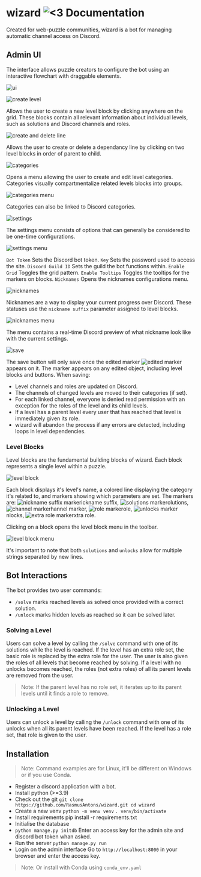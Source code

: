 # wizard ![<3](https://cdn.discordapp.com/attachments/607727243346837525/937686164104691743/wizard.png) Documentation
Created for web-puzzle communities, wizard is a bot for managing automatic channel access on Discord.

## Admin UI
The interface allows puzzle creators to configure the bot using an interactive flowchart with draggable elements.

![ui](https://cdn.discordapp.com/attachments/513014307978739714/937689338903404564/unknown.png)

![create level](https://cdn.discordapp.com/attachments/513014307978739714/937692245992280074/unknown.png)

Allows the user to create a new level block by clicking anywhere on the grid.
These blocks contain all relevant information about individual levels, such as solutions and Discord channels and roles.

![create and delete line](https://cdn.discordapp.com/attachments/513014307978739714/937692958159949844/unknown.png)

Allows the user to create or delete a dependancy line by clicking on two level blocks in order of parent to child.

![categories](https://cdn.discordapp.com/attachments/513014307978739714/937695801537363978/unknown.png)

Opens a menu allowing the user to create and edit level categories. Categories visually compartmentalize related levels blocks into groups.

![categories menu](https://cdn.discordapp.com/attachments/513014307978739714/937715012011720744/unknown.png)

Categories can also be linked to Discord categories.

![settings](https://cdn.discordapp.com/attachments/513014307978739714/937698230278447124/unknown.png)

The settings menu consists of options that can generally be considered to be one-time configurations.

![settings menu](https://cdn.discordapp.com/attachments/513014307978739714/937699088697294938/unknown.png)

`Bot Token` Sets the Discord bot token.
`Key` Sets the password used to access the site.
`Discord Guild ID` Sets the guild the bot functions within.
`Enable Grid` Toggles the grid pattern.
`Enable Tooltips` Toggles the tooltips for the markers on blocks.
`Nicknames` Opens the nicknames configurations menu.

![nicknames](https://cdn.discordapp.com/attachments/513014307978739714/937701310785024000/unknown.png)

Nicknames are a way to display your current progress over Discord. These statuses use the `nickname suffix` parameter assigned to level blocks.

![nicknames menu](https://cdn.discordapp.com/attachments/513014307978739714/937701375054323772/unknown.png)

The menu contains a real-time Discord preview of what nickname look like with the current settings.

![save](https://cdn.discordapp.com/attachments/513014307978739714/937702495873036328/unknown.png)

The save button will only save once the edited marker ![edited marker](https://cdn.discordapp.com/attachments/513014307978739714/937702781387673620/edited.png) appears on it.
The marker appears on any edited object, including level blocks and buttons.
When saving:
- Level channels and roles are updated on Discord.
- The channels of changed levels are moved to their categories (if set).
- For each linked channel, everyone is denied read permission with an exception for the roles of the level and its child levels.
- If a level has a parent level every user that has reached that level is immediately given its role.
- wizard will abandon the process if any errors are detected, including loops in level dependencies.

### Level Blocks
Level blocks are the fundamental building blocks of wizard. Each block represents a single level within a puzzle.

![level block](https://cdn.discordapp.com/attachments/513014307978739714/937704666509242458/unknown.png)

Each block displays it's level's name, a colored line displaying the category it's related to, and markers showing which parameters are set.
The markers are: ![nickname suffix marker](https://cdn.discordapp.com/attachments/513014307978739714/937707398381068348/unknown.png)ickname suffix,
![solutions marker](https://cdn.discordapp.com/attachments/513014307978739714/937707398817284126/unknown.png)olutions,
![channel marker](https://cdn.discordapp.com/attachments/513014307978739714/937707399094083635/unknown.png)hannel marker,
![role marker](https://cdn.discordapp.com/attachments/513014307978739714/937707399324790824/unknown.png)ole,
![unlocks marker](https://cdn.discordapp.com/attachments/513014307978739714/937707399538692106/unknown.png)nlocks,
![extra role marker](https://cdn.discordapp.com/attachments/513014307978739714/937707399719059486/unknown.png)xtra role.

Clicking on a block opens the level block menu in the toolbar.

![level block menu](https://cdn.discordapp.com/attachments/513014307978739714/937708812838785074/unknown.png)

It's important to note that both `solutions` and `unlocks` allow for multiple strings separated by new lines.

## Bot Interactions
The bot provides two user commands:
- `/solve` marks reached levels as solved once provided with a correct solution.
- `/unlock` marks hidden levels as reached so it can be solved later.

### Solving a Level
Users can solve a level by calling the `/solve` command with one of its solutions while the level is reached. If the level has an extra role set, the basic role is replaced by the extra role for the user. The user is also given the roles of all levels that become reached by solving. If a level with no unlocks becomes reached, the roles (not extra roles) of all its parent levels are removed from the user.
> Note: If the parent level has no role set, it iterates up to its parent levels until it finds a role to remove.

### Unlocking a Level
Users can unlock a level by calling the `/unlock` command with one of its unlocks when all its parent levels have been reached. If the level has a role set, that role is given to the user.

## Installation
> Note: Command examples are for Linux, it'll be different on Windows or if you use Conda.
- Register a discord application with a bot.
- Install python (>=3.9)
- Check out the git `git clone https://github.com/RasmusAntons/wizard.git cd wizard`
- Create a new venv `python -m venv venv` `. venv/bin/activate`
- Install requirements pip install -r requirements.txt
- Initialise the database
- `python manage.py initdb` Enter an access key for the admin site and discord bot token whan asked.
- Run the server `python manage.py run`
- Login on the admin interface Go to `http://localhost:8000` in your browser and enter the access key.
> Note: Or install with Conda using `conda_env.yaml`



